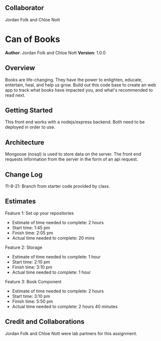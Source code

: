 ## Collaborator

Jordan Folk and Chloe Nott

# Can of Books

**Author**: Jordan Folk and Chloe Nott
**Version**: 1.0.0

## Overview

Books are life-changing. They have the power to enlighten, educate, entertain, heal, and help us grow. Build out this code base to create an web app to track what books have impacted you, and what's recommended to read next.

## Getting Started

This front end works with a nodejs/express backend. Both need to be deployed in order to use.

## Architecture

Mongoose (nosql) is used to store data on the server. The front end requests information from the server in the form of an api request.

## Change Log

11-8-21: Branch from starter code provided by class.

## Estimates

Feature 1: Set up your repositories

- Estimate of time needed to complete: 2 hours
- Start time: 1:45 pm
- Finish time: 2:05 pm
- Actual time needed to complete: 20 mins

Feature 2: Storage

- Estimate of time needed to complete: 1 hour
- Start time: 2:10 pm
- Finish time: 3:10 pm
- Actual time needed to complete: 1 hour

Feature 3: Book Component

- Estimate of time needed to complete: 2 hours
- Start time: 3:10 pm
- Finish time: 5:50 pm
- Actual time needed to complete: 2 hours 40 minutes

## Credit and Collaborations

Jordan Folk and Chloe Nott were lab partners for this assignment.
